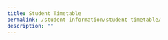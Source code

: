 ```yaml
---
title: Student Timetable
permalink: /student-information/student-timetable/
description: ""
---
```

